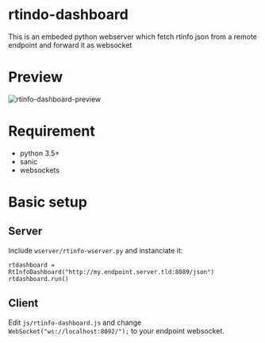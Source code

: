 # rtindo-dashboard
This is an embeded python webserver which fetch rtinfo json from a remote endpoint and forward it as websocket

# Preview
![rtinfo-dashboard-preview](https://clea.maxux.net/screenshots/16-05-17-230035.png)

# Requirement
- python 3.5+
- sanic
- websockets

# Basic setup
## Server
Include `wserver/rtinfo-wserver.py` and instanciate it:
```
rtdashboard = RtInfoDashboard("http://my.endpoint.server.tld:8089/json")
rtdashboard.run()
```

## Client
Edit `js/rtinfo-dashboard.js` and change `WebSocket("ws://localhost:8092/");` to your endpoint websocket.
